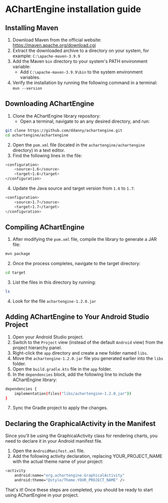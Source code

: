 # AChartEngine installation guide

## Installing Maven
1. Download Maven from the official website: https://maven.apache.org/download.cgi <br/>
2. Extract the downloaded archive to a directory on your system, for example: `C:\apache-maven-3.9.9` <br/>
3. Add the Maven `bin` directory to your system's PATH environment variable: <br/>
   - Add `C:\apache-maven-3.9.9\bin` to the system environment variables. <br/>
4. Verify the installation by running the following command in a terminal: <br/>
```mvn --version```

## Downloading AChartEngine
1. Clone the AChartEngine library repository: <br/>
   - Open a terminal, navigate to an any desired directory, and run: <br/>
```sh
git clone https://github.com/ddanny/achartengine.git
cd achartengine/achartengine
```
2. Open the `pom.xml` file (located in the `achartengine/achartengine` directory) in a text editor. <br/>
3. Find the following lines in the file: <br/>
```sh
<configuration>
    <source>1.6</source>
    <target>1.6</target>
</configuration>
```
4. Update the Java source and target version from `1.6` to `1.7`: <br/>
```sh
<configuration>
    <source>1.7</source>
    <target>1.7</target>
</configuration>
```

## Compiling AChartEngine
1. After modifying the `pom.xml` file, compile the library to generate a JAR file:<br/>
```sh
mvn package
```
2. Once the process completes, navigate to the target directory:<br/>
```sh
cd target
```
3. List the files in this directory by running:<br/>
```sh
ls
```
4. Look for the file `achartengine-1.2.0.jar`<br/>

## Adding AChartEngine to Your Android Studio Project
1. Open your Android Studio project.<br/>
2. Switch to the `Project` view (instead of the default `Android` view) from the project hierarchy panel.<br/>
3. Right-click the `app` directory and create a new folder named `libs`.<br/>
4. Move the `achartengine-1.2.0.jar` file you generated earlier into the `libs` folder.<br/>
5. Open the `build.gradle.kts` file in the `app` folder.<br/>
6. In the `dependencies` block, add the following line to include the AChartEngine library:<br/>
```sh
dependencies {
    implementation(files("libs/achartengine-1.2.0.jar"))
}
```
7. Sync the Gradle project to apply the changes.<br/>

## Declaring the GraphicalActivity in the Manifest
Since you'll be using the GraphicalActivity class for rendering charts, you need to declare it in your Android manifest file.<br/>
1. Open the `AndroidManifest.xml` file.<br/>
2. Add the following activity declaration, replacing YOUR_PROJECT_NAME with the actual theme name of your project:<br/>
```sh
<activity
    android:name="org.achartengine.GraphicalActivity"
    android:theme="@style/Theme.YOUR_PROJECT_NAME" />
```


That's it! Once these steps are completed, you should be ready to start using AChartEngine in your project.
